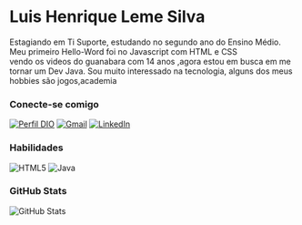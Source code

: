 
# Luis Henrique Leme Silva
Estagiando em Ti Suporte, estudando no segundo ano do Ensino Médio. Meu primeiro Hello-Word foi no Javascript com HTML e CSS     
vendo os videos do guanabara com 14 anos ,agora estou em busca em me tornar  um Dev Java.
Sou muito interessado na tecnologia, alguns dos meus hobbies são jogos,academia


### Conecte-se comigo
[![Perfil DIO](https://img.shields.io/badge/Perfil%20na%20DIO-000000?style=for-the-badge)](https://www.dio.me/users/LuisHenriquel)
[![Gmail](https://img.shields.io/badge/Gmail-000000?style=for-the-badge&logo=gmail&logoColor=blue)](mailto:luishenriquehleme15@gmail.com)
[![LinkedIn](https://img.shields.io/badge/LinkedIn-000000?style=for-the-badge&logo=linkedin&logoColor=0077b5)](https://www.linkedin.com/in/luis-henrique-b91374290/)


### Habilidades
![HTML5](https://img.shields.io/badge/HTML5-E34F26?style=for-the-badge&logo=html5&logoColor=white)
![Java](https://img.shields.io/badge/java-%23ED8B00.svg?style=for-the-badge&logo=openjdk&logoColor=white)

### GitHub Stats

![GitHub Stats](https://github-readme-stats.vercel.app/api?username=LuisHenriquel&theme=transparent&bg_color=000&border_color=30A3DC&show_icons=true&icon_color=30A3DC&title_color=30A3DC&text_color=FFF&hide_title=true&hide=stars)
